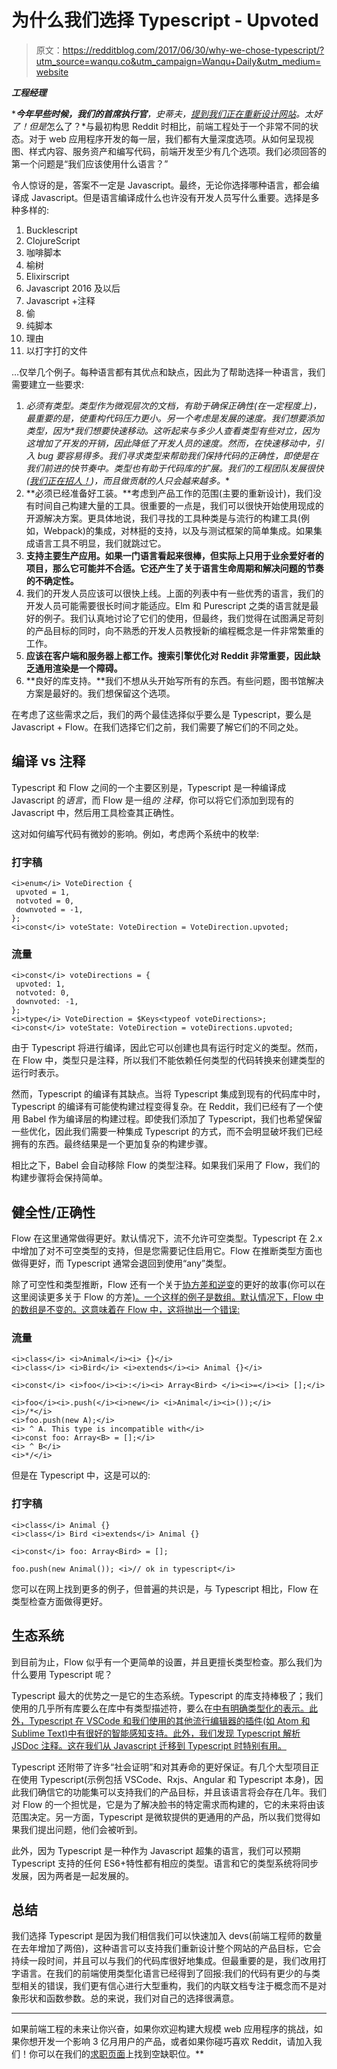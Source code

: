 # 为什么我们选择 Typescript - Upvoted

> 原文：<https://redditblog.com/2017/06/30/why-we-chose-typescript/?utm_source=wanqu.co&utm_campaign=Wanqu+Daily&utm_medium=website>

 ***工程经理***

 ****今年早些时候，我们的首席执行官**，史蒂夫，[提到我们正在重新设计网站](https://www.reddit.com/r/announcements/comments/5q4qmg/out_with_2016_in_with_2017/)。太好了！但是*怎么了？*与最初构思 Reddit 时相比，前端工程处于一个非常不同的状态。对于 web 应用程序开发的每一层，我们都有大量深度选项。从如何呈现视图、样式内容、服务资产和编写代码，前端开发至少有几个选项。我们必须回答的第一个问题是“我们应该使用什么语言？”

令人惊讶的是，答案不一定是 Javascript。最终，无论你选择哪种语言，都会编译成 Javascript。但是语言编译成什么也许没有开发人员写什么重要。选择是多种多样的:

1.  Bucklescript
2.  ClojureScript
3.  咖啡脚本
4.  榆树
5.  Elixirscript
6.  Javascript 2016 及以后
7.  Javascript +注释
8.  偷
9.  纯脚本
10.  理由
11.  以打字打的文件

…仅举几个例子。每种语言都有其优点和缺点，因此为了帮助选择一种语言，我们需要建立一些要求:

1.  **必须有类型。类型作为微观层次的文档，有助于确保正确性(在一定程度上)，最重要的是，使重构代码压力更小。另一个考虑是发展的速度。我们想要添加类型*，因为*我们想要快速移动。这听起来与多少人查看类型有些对立，因为这增加了开发的开销，因此降低了开发人员的速度。然而，在快速移动中，引入 bug 要容易得多。我们寻求类型来帮助我们保持代码的正确性，即使是在我们前进的快节奏中。类型也有助于代码库的扩展。我们的工程团队发展很快([我们正在招人！](https://about.reddit.com/careers/))，而且做贡献的人只会越来越多。**
2.  **必须已经准备好工装。**考虑到产品工作的范围(主要的重新设计)，我们没有时间自己构建大量的工具。很重要的一点是，我们可以很快开始使用现成的开源解决方案。更具体地说，我们寻找的工具种类是与流行的构建工具(例如，Webpack)的集成，对林挺的支持，以及与测试框架的简单集成。如果集成语言工具不明显，我们就跳过它。
3.  **支持主要生产应用。如果一门语言看起来很棒，但实际上只用于业余爱好者的项目，那么它可能并不合适。它还产生了关于语言生命周期和解决问题的节奏的不确定性。**
4.  我们的开发人员应该可以很快上线。上面的列表中有一些优秀的语言，我们的开发人员可能需要很长时间才能适应。Elm 和 Purescript 之类的语言就是最好的例子。我们认真地讨论了它们的使用，但最终，我们觉得在试图满足苛刻的产品目标的同时，向不熟悉的开发人员教授新的编程概念是一件非常繁重的工作。
5.  **应该在客户端和服务器上都工作。搜索引擎优化对 Reddit 非常重要，因此缺乏通用渲染是一个障碍。**
6.  **良好的库支持。**我们不想从头开始写所有的东西。有些问题，图书馆解决方案是最好的。我们想保留这个选项。

在考虑了这些需求之后，我们的两个最佳选择似乎要么是 Typescript，要么是 Javascript + Flow。在我们选择它们之前，我们需要了解它们的不同之处。

## **编译 vs 注释**

Typescript 和 Flow 之间的一个主要区别是，Typescript 是一种编译成 Javascript 的*语言*，而 Flow 是一组*的* *注释*，你可以将它们添加到现有的 Javascript 中，然后用工具检查其正确性。

这对如何编写代码有微妙的影响。例如，考虑两个系统中的枚举:

### **打字稿**

```
<i>enum</i> VoteDirection {
 upvoted = 1,
 notvoted = 0,
 downvoted = -1,
};
<i>const</i> voteState: VoteDirection = VoteDirection.upvoted;
```

### **流量**

```
<i>const</i> voteDirections = {
 upvoted: 1,
 notvoted: 0,
 downvoted: -1,
};
<i>type</i> VoteDirection = $Keys<typeof voteDirections>;
<i>const</i> voteState: VoteDirection = voteDirections.upvoted;
```

由于 Typescript 将进行编译，因此它可以创建也具有运行时定义的类型。然而，在 Flow 中，类型只是注释，所以我们不能依赖任何类型的代码转换来创建类型的运行时表示。

然而，Typescript 的编译有其缺点。当将 Typescript 集成到现有的代码库中时，Typescript 的编译有可能使构建过程变得复杂。在 Reddit，我们已经有了一个使用 Babel 作为编译层的构建过程。即使我们添加了 Typescript，我们也希望保留一些优化，因此我们需要一种集成 Typescript 的方式，而不会明显破坏我们已经拥有的东西。最终结果是一个更加复杂的构建步骤。

相比之下，Babel 会自动移除 Flow 的类型注释。如果我们采用了 Flow，我们的构建步骤将会保持简单。

## **健全性/正确性**

Flow 在这里通常做得更好。默认情况下，流不允许可空类型。Typescript 在 2.x 中增加了对不可空类型的支持，但是您需要记住启用它。Flow 在推断类型方面也做得更好，而 Typescript 通常会退回到使用“any”类型。

除了可空性和类型推断，Flow 还有一个关于[协方差和逆变](https://en.wikipedia.org/wiki/Covariance_and_contravariance_(computer_science))的更好的故事(你可以在这里阅读更多关于 Flow 的方差[)。一个这样的例子是数组。默认情况下，Flow 中的数组是不变的。这意味着在 Flow 中，这将抛出一个错误:](https://flow.org/en/docs/lang/variance/)

### **流量**

```
<i>class</i> <i>Animal</i><i> {}</i>
<i>class</i> <i>Bird</i> <i>extends</i><i> Animal {}</i>

<i>const</i> <i>foo</i><i>:</i><i> Array<Bird> </i><i>=</i><i> [];</i>

<i>foo</i><i>.push(</i><i>new</i> <i>Animal</i><i>());</i>
<i>/*</i>
<i>foo.push(new A);</i>
<i> ^ A. This type is incompatible with</i>
<i>const foo: Array<B> = [];</i>
<i> ^ B</i>
<i>*/</i>
```

但是在 Typescript 中，这是可以的:

### **打字稿**

```
<i>class</i> Animal {}
<i>class</i> Bird <i>extends</i> Animal {}

<i>const</i> foo: Array<Bird> = [];

foo.push(new Animal()); <i>// ok in typescript</i>
```

您可以在网上找到更多的例子，但普遍的共识是，与 Typescript 相比，Flow 在类型检查方面做得更好。

## **生态系统**

到目前为止，Flow 似乎有一个更简单的设置，并且更擅长类型检查。那么我们为什么要用 Typescript 呢？

Typescript 最大的优势之一是它的生态系统。Typescript 的库支持棒极了；我们使用的几乎所有库要么在库中有类型描述符，要么在[中有明确类型化的表示。此外，Typescript 在 VSCode 和我们使用的其他流行编辑器的插件(如 Atom 和 Sublime Text)中有很好的智能感知支持。此外，我们发现 Typescript 解析 JSDoc 注释。这在我们从 Javascript 迁移到 Typescript 时特别有用。](https://github.com/DefinitelyTyped/DefinitelyTyped)

Typescript 还附带了许多“社会证明”和对其寿命的更好保证。有几个大型项目正在使用 Typescript(示例包括 VSCode、Rxjs、Angular 和 Typescript 本身)，因此我们确信它的功能集可以支持我们的产品目标，并且该语言将会存在几年。我们对 Flow 的一个担忧是，它是为了解决脸书的特定需求而构建的，它的未来将由该范围决定。另一方面，Typescript 是微软提供的更通用的产品，所以我们觉得如果我们提出问题，他们会被听到。

此外，因为 Typescript 是一种作为 Javascript 超集的语言，我们可以预期 Typescript 支持的任何 ES6+特性都有相应的类型。语言和它的类型系统将同步发展，因为两者是一起发展的。

## **总结**

我们选择 Typescript 是因为我们相信我们可以快速加入 devs(前端工程师的数量在去年增加了两倍)，这种语言可以支持我们重新设计整个网站的产品目标，它会持续一段时间，并且可以与我们的代码库很好地集成。但最重要的是，我们改用打字语言。在我们的前端使用类型化语言已经得到了回报:我们的代码有更少的与类型相关的错误，我们更有信心进行大型重构，我们的内联文档专注于概念而不是对象形状和函数参数。总的来说，我们对自己的选择很满意。

* * *

如果前端工程的未来让你兴奋，如果你欢迎构建大规模 web 应用程序的挑战，如果你想开发一个影响 3 亿月用户的产品，或者如果你碰巧喜欢 Reddit，请加入我们！你可以在我们的[求职页面](https://about.reddit.com/careers/)上找到空缺职位。**
